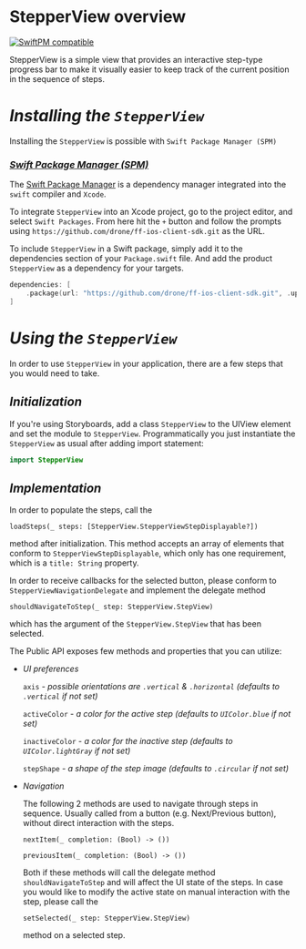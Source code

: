 # StepperView overview

[![SwiftPM compatible](https://img.shields.io/badge/SwiftPM-compatible-4BC51D.svg?style=flat)](https://swift.org/package-manager/)

StepperView is a simple view that provides an interactive step-type progress bar to make it visually easier to keep track of the current position in the sequence of steps.

# _Installing the `StepperView`_
Installing the `StepperView` is possible with `Swift Package Manager (SPM)`
### <u>_Swift Package Manager (SPM)_</u>
The [Swift Package Manager](https://swift.org/package-manager/) is a dependency manager integrated into the `swift` compiler and `Xcode`.

To integrate `StepperView` into an Xcode project, go to the project editor, and select `Swift Packages`. From here hit the `+` button and follow the prompts using  `https://github.com/drone/ff-ios-client-sdk.git` as the URL.

To include `StepperView` in a Swift package, simply add it to the dependencies section of your `Package.swift` file. And add the product `StepperView` as a dependency for your targets.

```Swift
dependencies: [
	.package(url: "https://github.com/drone/ff-ios-client-sdk.git", .upToNextMinor(from: "0.0.5"))
]
```
# _Using the `StepperView`_
In order to use `StepperView` in your application, there are a few steps that you would need to take.

## **_Initialization_**
If you're using Storyboards, add a class `StepperView` to the UIView element and set the module to `StepperView`.
Programmatically you just instantiate the `StepperView` as usual after adding import statement:
```Swift
import StepperView
```

## **_Implementation_**
In order to populate the steps, call the 

`loadSteps(_ steps: [StepperView.StepperViewStepDisplayable?])` 

method after initialization. This method accepts an array of elements that conform to `StepperViewStepDisplayable`, which only has one requirement, which is a `title: String` property.

In order to receive callbacks for the selected button, please conform to `StepperViewNavigationDelegate` and implement the delegate method 

`shouldNavigateToStep(_ step: StepperView.StepView)` 

which has the argument of the `StepperView.StepView` that has been selected.

The Public API exposes few methods and properties that you can utilize:
- _UI preferences_

    `axis` - _possible orientations are `.vertical` & `.horizontal` (defaults to `.vertical` if not set)_

    `activeColor` - _a color for the active step (defaults to `UIColor.blue` if not set)_

    `inactiveColor` - _a color for the inactive step (defaults to `UIColor.lightGray` if not set)_

    `stepShape` - _a shape of the step image (defaults to `.circular` if not set)_

- _Navigation_

    The following 2 methods are used to navigate through steps in sequence. Usually called from a button (e.g. Next/Previous button), without direct interaction with the steps.

    `nextItem(_ completion: (Bool) -> ())`

    `previousItem(_ completion: (Bool) -> ())`

    Both if these methods will call the delegate method `shouldNavigateToStep` and will affect the UI state of the steps. 
    In case you would like to modify the active state on manual interaction with the step, please call the 

    `setSelected(_ step: StepperView.StepView)` 

    method on a selected step.


